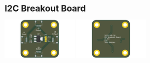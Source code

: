 # I2C Breakout Board

<p float="center">
  <img src="renders/top.png" width="45%" />
  <img src="renders/bottom.png" width="45%" />
</p>
